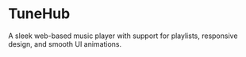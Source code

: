 # TuneHub
A sleek web-based music player with support for playlists,  responsive design, and smooth UI animations.
